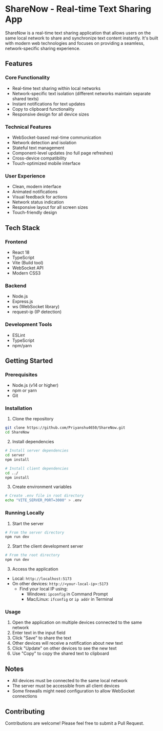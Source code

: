 # ShareNow - Real-time Text Sharing App

ShareNow is a real-time text sharing application that allows users on the same local network to share and synchronize text content instantly. It's built with modern web technologies and focuses on providing a seamless, network-specific sharing experience.

## Features

### Core Functionality
- Real-time text sharing within local networks
- Network-specific text isolation (different networks maintain separate shared texts)
- Instant notifications for text updates
- Copy to clipboard functionality
- Responsive design for all device sizes

### Technical Features
- WebSocket-based real-time communication
- Network detection and isolation
- Stateful text management
- Component-level updates (no full page refreshes)
- Cross-device compatibility
- Touch-optimized mobile interface

### User Experience
- Clean, modern interface
- Animated notifications
- Visual feedback for actions
- Network status indication
- Responsive layout for all screen sizes
- Touch-friendly design

## Tech Stack

### Frontend
- React 18
- TypeScript
- Vite (Build tool)
- WebSocket API
- Modern CSS3

### Backend
- Node.js
- Express.js
- ws (WebSocket library)
- request-ip (IP detection)

### Development Tools
- ESLint
- TypeScript
- npm/yarn

## Getting Started

### Prerequisites
- Node.js (v14 or higher)
- npm or yarn
- Git

### Installation

1. Clone the repository
```bash
git clone https://github.com/Priyanshu4650/ShareNow.git
cd ShareNow
```

2. Install dependencies
```bash
# Install server dependencies
cd server
npm install

# Install client dependencies
cd ../
npm install
```

3. Create environment variables
```bash
# Create .env file in root directory
echo "VITE_SERVER_PORT=3000" > .env
```

### Running Locally

1. Start the server
```bash
# From the server directory
npm run dev
```

2. Start the client development server
```bash
# From the root directory
npm run dev
```

3. Access the application
- Local: `http://localhost:5173`
- On other devices: `http://<your-local-ip>:5173`
  - Find your local IP using:
    - Windows: `ipconfig` in Command Prompt
    - Mac/Linux: `ifconfig` or `ip addr` in Terminal

### Usage
1. Open the application on multiple devices connected to the same network
2. Enter text in the input field
3. Click "Save" to share the text
4. Other devices will receive a notification about new text
5. Click "Update" on other devices to see the new text
6. Use "Copy" to copy the shared text to clipboard

## Notes
- All devices must be connected to the same local network
- The server must be accessible from all client devices
- Some firewalls might need configuration to allow WebSocket connections

## Contributing
Contributions are welcome! Please feel free to submit a Pull Request.
